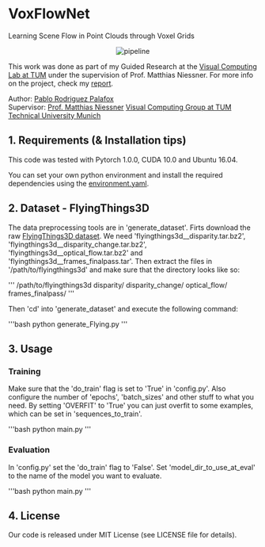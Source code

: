 # VoxFlowNet
Learning Scene Flow in Point Clouds through Voxel Grids

<!-- | | |
|:-------------------------:|:-------------------------:|
|<img alt="test_3" src="/assets/images/test_munich/test_3.png">  |  <img alt="test_3_output" src="/assets/images/test_munich/test_3_output.png">|
|<img alt="test_3_ALL" src="/assets/images/test_munich/test_3_ALL.png">  |  <img alt="test_3_planes" src="/assets/images/test_munich/test_3_planes.png">|

<p align="center">
	<img src="/assets/images/result_stuttgart.gif" alt="result_on_stuttgart_video">
</p>

<a name="intro"></a> -->


<p align="center">
	<img src="https://github.com/pablorpalafox/voxflownet/tree/master/doc/pipeline.pdf" alt="pipeline">
</p>

<!-- <img src="https://github.com/pablorpalafox/voxflownet/doc/pipeline.pdf" width="60%">
 -->

This work was done as part of my Guided Research at the [Visual Computing Lab at TUM](https://www.niessnerlab.org/) under the supervision of Prof. Matthias Niessner. For more info on the project, check my [report](/assets/report.pdf).

Author: [Pablo Rodriguez Palafox](https://pablorpalafox.github.io/)  
Supervisor: [Prof. Matthias Niessner](https://www.niessnerlab.org/members/matthias_niessner/profile.html) 
[Visual Computing Group at TUM](https://www.niessnerlab.org/)
[Technical University Munich](https://www.tum.de/)  



## 1. Requirements (& Installation tips)
This code was tested with Pytorch 1.0.0, CUDA 10.0 and Ubuntu 16.04.

You can set your own python environment and install the required dependencies using the [environment.yaml](environment.yaml).



## 2. Dataset - FlyingThings3D

The data preprocessing tools are in 'generate_dataset'. Firts download the raw [FlyingThings3D dataset](https://lmb.informatik.uni-freiburg.de/resources/datasets/SceneFlowDatasets.en.html). We need 'flyingthings3d__disparity.tar.bz2', 'flyingthings3d__disparity_change.tar.bz2', 'flyingthings3d__optical_flow.tar.bz2' and 'flyingthings3d__frames_finalpass.tar'. Then extract the files in '/path/to/flyingthings3d' and make sure that the directory looks like so:

'''
/path/to/flyingthings3d
  disparity/
  disparity_change/
  optical_flow/
  frames_finalpass/
'''

Then 'cd' into 'generate_dataset' and execute the following command:

'''bash
python generate_Flying.py
'''

## 3. Usage

### Training

Make sure that the 'do_train' flag is set to 'True' in 'config.py'. Also configure the number of 'epochs', 'batch_sizes' and other stuff to what you need. By setting 'OVERFIT' to 'True' you can just overfit to some examples, which can be set in 'sequences_to_train'.

'''bash
python main.py
'''

### Evaluation

In 'config.py' set the 'do_train' flag to 'False'. Set 'model_dir_to_use_at_eval' to the name of the model you want to evaluate.

'''bash
python main.py
'''


## 4. License

Our code is released under MIT License (see LICENSE file for details).
